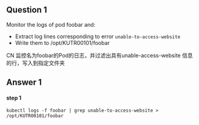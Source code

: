 ## Question 1
Monitor the logs of pod foobar and:  
- Extract log lines corresponding to error `unable-to-access-website`
- Write them to /opt/KUTR00101/foobar  

CN
监控名为foobar的Pod的日志，并过滤出具有unable-access-website 信息的行，写入到指定文件夹
## Answer 1
#### step 1
`kubectl logs -f foobar | grep unable-to-access-website > /opt/KUTR00101/foobar`